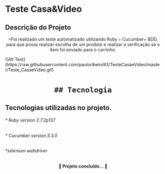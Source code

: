 # Teste Casa&Video

## Descrição do Projeto
<p align="center">>Foi realizado um teste automatizado utilizando Ruby + Cucumber+ BDD, para que possa realizar escolha de um produto e realizar a verificação se o item foi enviado para o carrinho.</p>
![Alt Text](https://raw.githubusercontent.com/pauloribeiro93/TesteCasaeVideo/master/Teste_CasaeVideo.gif)

<h1 align="center">
	
	## Tecnologia
 
<h2>Tecnologias utilizadas no projeto.</h2>
 
<h6>* Ruby version  2.7.2p137</h6>
<h6>* Cucumber version 5.3.0</h6>
<h6>*selenium webdriver</h6>
  
  
  
  <h4 align="center"> 
	🚧  Projeto concluído...  🚧
</h4>
